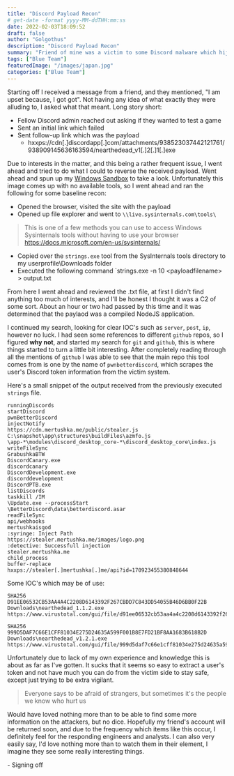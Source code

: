 ```yaml
---
title: "Discord Payload Recon"
# get-date -format yyyy-MM-ddTHH:mm:ss
date: 2022-02-03T18:09:52
draft: false
author: "Golgothus"
description: "Discord Payload Recon"
summary: "Friend of mine was a victim to some Discord malware which hijacked their user token, allowing the attacker to sign-in and make changes to their account."
tags: ["Blue Team"]
featuredImage: "/images/japan.jpg"
categories: ["Blue Team"]
---
```


Starting off I received a message from a friend, and they mentioned, "I am upset because, I got got". Not having any idea of what exactly they were alluding to, I asked what that meant. Long story short:

- Fellow Discord admin reached out asking if they wanted to test a game
- Sent an initial link which failed
- Sent follow-up link which was the payload
  - hxxps://cdn[.]discordapp[.]com/attachments/938523037442121761/938909145636163594/nearthedead_v1[.]2[.]1[.]exe

Due to interests in the matter, and this being a rather frequent issue, I went ahead and tried to do what I could to reverse the received payload. Went ahead and spun up my [Windows Sandbox](https://docs.microsoft.com/en-us/windows/security/threat-protection/windows-sandbox/windows-sandbox-overview) to take a look. Unfortunately this image comes up with no available tools, so I went ahead and ran the following for some baseline recon:

- Opened the browser, visited the site with the payload
- Opened up file explorer and went to `\\live.sysinternals.com\tools\`

> This is one of a few methods you can use to access Windows Sysinternals tools without having to use your browser https://docs.microsoft.com/en-us/sysinternals/

- Copied over the `strings.exe` tool from the SysInternals tools directory to my userprofile\Downloads folder
- Executed the following command `strings.exe -n 10 \<payloadfilename\> > output.txt

From here I went ahead and reviewed the .txt file, at first I didn't find anything too much of interests, and I'll be honest I thought it was a C2 of some sort. About an hour or two had passed by this time and it was determined that the paylaod was a compiled NodeJS application.

I continued my search, looking for clear IOC's such as `server`, `post`, `ip`, however no luck. I had seen some references to different `github` repos, so I figured **why not**, and started my search for `git` and `github`, this is where things started to turn a little bit interesting. After completely reading through all the mentions of `github` I was able to see that the main repo this tool comes from is one by the name of  `pwnbetterdiscord`, which scrapes the user's Discord token information from the victim system.

Here's a small snippet of the output received from the previously executed `strings` file.

```
runningDiscords
startDiscord
pwnBetterDiscord
injectNotify
https://cdn.mertushka.me/public/stealer.js
C:\snapshot\app\structures\buildFiles\azmfo.js
\app-*\modules\discord_desktop_core-*\discord_desktop_core\index.js
writeFileSync
GrabushkaBTW
DiscordCanary.exe
discordcanary
DiscordDevelopment.exe
discorddevelopment
DiscordPTB.exe
listDiscords
taskkill /IM 
\Update.exe --processStart 
\BetterDiscord\data\betterdiscord.asar
readFileSync
api/webhooks
mertushkaisgod
:syringe: Inject Path
https://stealer.mertushka.me/images/logo.png
:detective: Successfull injection
stealer.mertushka.me
child_process
buffer-replace
hxxps://stealer[.]mertushka[.]me/api?id=170923455380848644
```

Some IOC's which may be of use:


```
SHA256          D91EE06532CB53AA4A4C2208D6143392F267CBDD7C843DD54055B46D6BB0F22B       Downloads\nearthedead_1.1.2.exe                      
https://www.virustotal.com/gui/file/d91ee06532cb53aa4a4c2208d6143392f267cbdd7c843dd54055b46d6bb0f22b

SHA256          999D5DAF7C66E1CFF81034E275D24635A599F001B8E7FD21BF8AA1683B618B2D       Downloads\nearthedead_v1.2.1.exe                            
https://www.virustotal.com/gui/file/999d5daf7c66e1cff81034e275d24635a599f001b8e7fd21bf8aa1683b618b2d                                          
```     

Unfortunately due to lack of my own experience and knowledge this is about as far as I've gotten. It sucks that it seems so easy to extract a user's token and not have much you can do from the victim side to stay safe, except just trying to be extra vigilant.

> Everyone says to be afraid of strangers, but sometimes it's the people we know who hurt us

Would have loved nothing more than to be able to find some more information on the attackers, but no dice. Hopefully my friend's account will be returned soon, and due to the frequency which items like this occur, I definitely feel for the responding engineers and analysts. I can also very easily say, I'd love nothing more than to watch them in their element, I imagine they see some really interesting things.

\- Signing off